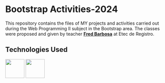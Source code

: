 # Bootstrap Activities-2024
This repository contains the files of MY projects and activities carried out during the Web Programming II subject in the Bootstrap area. The classes were proposed and given by teacher **[Fred Barbosa](https://github.com/fbamuniz)** at Etec de Registro.

<div align="left">  
<h2>Technologies Used</h2>
<img src="https://cdn.jsdelivr.net/gh/devicons/devicon@latest/icons/bootstrap/bootstrap-original.svg" width="60" />
<img src="https://cdn.jsdelivr.net/gh/devicons/devicon@latest/icons/vscode/vscode-original-wordmark.svg" width="60"/>
</div>
